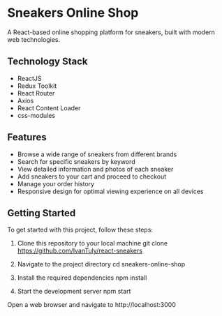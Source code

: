 # Sneakers Online Shop
A React-based online shopping platform for sneakers, built with modern web technologies.

## Technology Stack
- ReactJS
- Redux Toolkit
- React Router
- Axios
- React Content Loader
- css-modules

## Features
- Browse a wide range of sneakers from different brands
- Search for specific sneakers by keyword
- View detailed information and photos of each sneaker
- Add sneakers to your cart and proceed to checkout
- Manage your order history
- Responsive design for optimal viewing experience on all devices

## Getting Started
To get started with this project, follow these steps:

1. Clone this repository to your local machine
git clone https://github.com/IvanTuly/react-sneakers

2. Navigate to the project directory
cd sneakers-online-shop

3. Install the required dependencies
npm install

4. Start the development server
npm start

Open a web browser and navigate to http://localhost:3000
